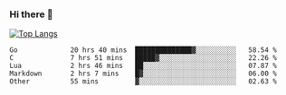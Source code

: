 ### Hi there 👋

<!--
**3Xpl0it3r/3Xpl0it3r** is a ✨ _special_ ✨ repository because its `README.md` (this file) appears on your GitHub profile.

Here are some ideas to get you started:

- 🔭 I’m currently working on ...
- 🌱 I’m currently learning ...
- 👯 I’m looking to collaborate on ...
- 🤔 I’m looking for help with ...
- 💬 Ask me about ...
- 📫 How to reach me: ...
- 😄 Pronouns: ...
- ⚡ Fun fact: ...
-->


[![Top Langs](https://github-readme-stats.vercel.app/api/top-langs/?username=3Xpl0it3r&layout=compact)](https://github.com/3Xpl0it3r/3Xpl0it3r)

<!--START_SECTION:waka-->

```text
Go             20 hrs 40 mins  ██████████████▓░░░░░░░░░░   58.54 %
C              7 hrs 51 mins   █████▓░░░░░░░░░░░░░░░░░░░   22.26 %
Lua            2 hrs 46 mins   ██░░░░░░░░░░░░░░░░░░░░░░░   07.87 %
Markdown       2 hrs 7 mins    █▓░░░░░░░░░░░░░░░░░░░░░░░   06.00 %
Other          55 mins         ▓░░░░░░░░░░░░░░░░░░░░░░░░   02.63 %
```

<!--END_SECTION:waka-->
